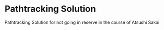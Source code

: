 # Pathtracking Solution
 Pathtracking Solution for not going in reserve in the course of Atsushi  Sakai
